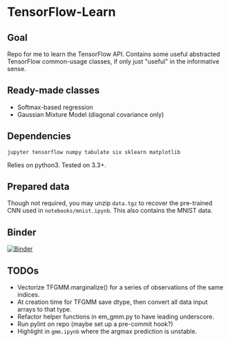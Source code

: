 # TensorFlow-Learn

## Goal

Repo for me to learn the TensorFlow API. Contains some useful abstracted TensorFlow common-usage classes, if only just "useful" in the informative sense.

## Ready-made classes

* Softmax-based regression
* Gaussian Mixture Model (diagonal covariance only)

## Dependencies

`jupyter tensorflow numpy tabulate six sklearn matplotlib`

Relies on python3. Tested on 3.3+.

## Prepared data

Though not required, you may unzip `data.tgz` to recover the pre-trained CNN used in `notebooks/mnist.ipynb`. This also contains the MNIST data.

## Binder

[![Binder](http://mybinder.org/badge.svg)](http://mybinder.org/repo/vlad17/TensorFlow-Learn)

## TODOs

  * Vectorize TFGMM.marginalize() for a series of observations of the same indices.
  * At creation time for TFGMM save dtype, then convert all data input arrays to that type.
  * Refactor helper functions in em_gmm.py to have leading underscore.
  * Run pylint on repo (maybe set up a pre-commit hook?)
  * Highlight in `gmm.ipynb` where the argmax prediction is unstable.
  